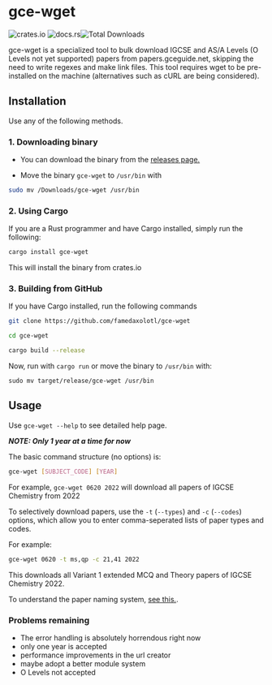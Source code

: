 # gce-wget

![crates.io](https://img.shields.io/crates/v/gce-wget.svg) ![docs.rs](https://docs.rs/gce-wget/badge.svg)![Total Downloads](https://img.shields.io/crates/d/gce-wget.svg)

gce-wget is a specialized tool to bulk download IGCSE and AS/A Levels (O Levels not yet supported) papers from papers.gceguide.net, skipping the need to write regexes and make link files. This tool requires wget to be pre-installed on the machine (alternatives such as cURL are being considered).

## Installation

Use any of the following methods.

### 1. Downloading binary

- You can download the binary from the [releases page.](https://github.com/famedaxolotl/gce-wget/releases)

- Move the binary `gce-wget` to `/usr/bin` with

```bash
sudo mv /Downloads/gce-wget /usr/bin
```

### 2. Using Cargo

If you are a Rust programmer and have Cargo installed, simply run the following:

```bash
cargo install gce-wget
```

This will install the binary from crates.io

### 3. Building from GitHub

If you have Cargo installed, run the following commands

```bash
git clone https://github.com/famedaxolotl/gce-wget

cd gce-wget

cargo build --release
```

Now, run with `cargo run` or move the binary to `/usr/bin` with:

`sudo mv target/release/gce-wget /usr/bin`

## Usage

Use `gce-wget --help` to see detailed help page.

***NOTE: Only 1 year at a time for now***

The basic command  structure (no options) is:

```bash
gce-wget [SUBJECT_CODE] [YEAR]
```

For example, `gce-wget 0620 2022` will download all papers of IGCSE Chemistry from 2022

To selectively download papers, use the `-t` (`--types`) and `-c` (`--codes`) options, which allow you to enter comma-seperated lists of paper types and codes.

For example:

```bash
gce-wget 0620 -t ms,qp -c 21,41 2022
```

This downloads all Variant 1 extended MCQ and Theory papers of IGCSE Chemistry 2022.

To understand the paper naming system, [see this.](https://papers.gceguide.net/assets/images/res_guide.svg).

### Problems remaining

- The error handling is absolutely horrendous right now
- only one year is accepted
- performance improvements in the url creator
- maybe adopt a better module system
- O Levels not accepted
